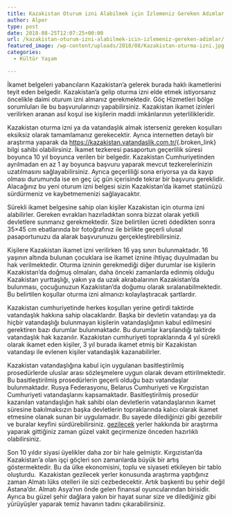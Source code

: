 ```yaml
---
title: Kazakistan Oturum izni Alabilmek için İzlemeniz Gereken Adımlar
author: Alper
type: post
date: 2018-08-25T12:07:25+00:00
url: /kazakistan-oturum-izni-alabilmek-icin-izlemeniz-gereken-adimlar/
featured_image: /wp-content/uploads/2018/08/Kazakistan-oturma-izni.jpg
categories:
  - Kültür Yaşam

---
```

İkamet belgeleri yabancıların Kazakistan’a gelerek burada haklı ikametlerini teyit eden belgedir. Kazakistan’a gelip oturma izni elde etmek istiyorsanız öncelikle daimi oturum izni almanız gerekmektedir. Göç Hizmetleri bölge sorumluları ile bu başvurularınızı yapabilirsiniz. Kazakistan ikamet izinleri verilirken aranan asıl koşul ise kişilerin maddi imkânlarının yeterlilikleridir.

Kazakistan oturma izni ya da vatandaşlık almak isterseniz gereken koşulları eksiksiz olarak tamamlamanız gerekecektir. Ayrıca internetten detaylı bir araştırma yaparak da <https://kazakistan.vatandaslik.com.tr/>{.broken_link} bilgi sahibi olabilirsiniz. İkamet tezkeresi pasaportun geçerlilik süresi boyunca 10 yıl boyunca verilen bir belgedir. Kazakistan Cumhuriyetinden ayrılmadan en az 1 ay boyunca başvuru yaparak mevcut tezkerelerinizin uzatılmasını sağlayabilirsiniz. Ayrıca geçerliliği sona eriyorsa ya da kayıp olması durumunda ise en geç üç gün içerisinde tekrar bir başvuru gereklidir. Alacağınız bu yeni oturum izni belgesi sizin Kazakistan’da ikamet statünüzü sürdürmeniz ve kaybetmemenizi sağlayacaktır.

Sürekli ikamet belgesine sahip olan kişiler Kazakistan için oturma izni alabilirler. Gereken evrakları hazırladıktan sonra bizzat olarak yetkili devletlere sunmanız gerekmektedir. Size belirtilen ücreti ödedikten sonra 35&#215;45 cm ebatlarında bir fotoğrafınız ile birlikte geçerli ulusal pasaportunuzu da alarak başvurunuzu gerçekleştirebilirsiniz.

Kişilere Kazakistan ikamet izni verilirken 16 yaş sınırı bulunmaktadır. 16 yaşının altında bulunan çocuklara ise ikamet iznine ihtiyaç duyulmadan bu hak verilmektedir. Oturma izninin gerekmediği diğer durumlar ise kişilerin Kazakistan’da doğmuş olmaları, daha önceki zamanlarda edinmiş olduğu Kazakistan yurttaşlığı, yakın ya da uzak akrabalarının Kazakistan’da bulunması, çocuğunuzun Kazakistan’da doğumu olarak sıralanabilmektedir. Bu belirtilen koşullar oturma izni almanızı kolaylaştıracak şartlardır.

Kazakistan cumhuriyetinde herkes koşulları yerine getirdi taktirde vatandaşlık hakkına sahip olacaklardır. Başka bir devletin vatandaşı ya da hiçbir vatandaşlığı bulunmayan kişilerin vatandaşlığının kabul edilmesini gerektiren bazı durumlar bulunmaktadır. Bu durumlar karşılandığı taktirde vatandaşlık hak kazanılır. Kazakistan cumhuriyeti topraklarında 4 yıl sürekli olarak ikamet eden kişiler, 3 yıl burada ikamet etmiş bir Kazakistan vatandaşı ile evlenen kişiler vatandaşlık kazanabilirler.

Kazakistan vatandaşlığına kabul için uygulanan basitleştirilmiş prosedürlerde uluslar arası sözleşmelere uygun olarak devam ettirilmektedir. Bu basitleştirilmiş prosedürlerin geçerli olduğu bazı vatandaşlar bulunmaktadır. Rusya Federasyonu, Belarus Cumhuriyeti ve Kırgızistan Cumhuriyeti vatandaşlarını kapsamaktadır. Basitleştirilmiş prosedür kazanılan vatandaşlığın hak sahibi olan devletlerin vatandaşlarının ikamet süresine bakılmaksızın başka devletlerin topraklarında kalıcı olarak ikamet etmesine olanak sunan bir uygulamadır. Bu sayede dilediğinizi gibi gezebilir ve buralar keyfini sürdürebilirsiniz. [gezilecek][1] yerler hakkında bir araştırma yaparak gittiğiniz zaman güzel vakit geçirmenize önceden hazırlıklı olabilirsiniz.

Son 10 yıldır siyasi üyelikler daha zor bir hale gelmiştir. Kırgızistan’da Kazakistan’a olan işçi göçleri son zamanlarda büyük bir artış göstermektedir. Bu da ülke ekonomisini, toplu ve siyaseti etkileyen bir tablo oluşturdu.  Kazakistan gezilecek yerler konusunda araştırma yaptığınız zaman Almatı lüks otelleri ile sizi cezbedecektir. Artık başkenti bu şehir değil Astana’dır. Almatı Asya’nın önde gelen finansal oyuncularından birisidir. Ayrıca bu güzel şehir dağlara yakın bir hayat sunar size ve dilediğiniz gibi yürüyüşler yaparak temiz havanın tadını çıkarabilirsiniz.

 [1]: http://gezilecek.org/